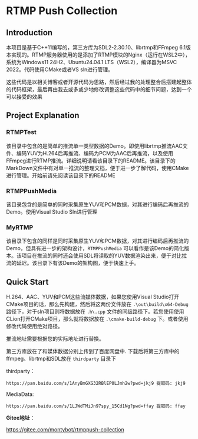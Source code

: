 # RTMP Push Collection

## Introduction

本项目是基于C++11编写的，第三方库为SDL2-2.30.10、librtmp和FFmpeg 6.1版本实现的。RTMP服务器使用的是添加了RTMP模块的Nginx（运行在WSL2中），系统为Windows11 24H2、Ubuntu24.04.1 LTS（WSL2），编译器为MSVC 2022。代码使用CMake或者VS sln进行管理。

这些代码是以相关博客或者开源代码为思路，然后经过我的处理整合后搭建起整体的代码框架，最后再由我去或多或少地修改调整这些代码中的细节问题，达到一个可以接受的效果



## Project Explanation

### RTMPTest

该目录中包含的是简单的推流单一类型数据的Demo。即使用librtmp推流AAC文件、编码YUV为H.264后再推流、编码为PCM为AAC后再推流，以及使用FFmpeg进行RTMP推流。详细说明请看该目录下的README。该目录下的MarkDown文件中有对单一推流的整理文档，便于进一步了解代码，使用CMake进行管理。开始前请先阅读该目录下的README



### RTMPPushMedia

该目录包含的是简单的同时采集原生YUV和PCM数据，对其进行编码后再推流的Demo。使用Visual Studio Sln进行管理



### MyRTMP

该目录下包含的同样是同时采集原生YUV和PCM数据，对其进行编码后再推流的Demo，但具有进一步的架构设计，`RTMPPushMedia` 可以看作是该Demo的简化版本。该项目在推流的同时还会使用SDL将读取的YUV数据渲染出来，便于对比拉流的延迟。该目录下有该Demo的架构图，便于快速上手。





## Quick Start

H.264、AAC、YUV和PCM这些流媒体数据，如果您使用Visual Studio打开CMake项目的话，那么先构建，然后将这两份文件放在 `.\out\build\x64-Debug` 路径下，对于sln项目则将数据放在 `.h\.cpp` 文件的同级路径下。若您使用使用CLion打开CMake项目，那么就将数据放在 `.\cmake-build-debug` 下。或者使用修改代码使用绝对路径。

推流地址需要根据您的实际地址进行替换。



第三方库放在了和媒体数据分别上传到了百度网盘中. 下载后将第三方库中的ffmpeg、librtmp和SDL放在 `thirdparty` 目录下



thirdparty：

```
https://pan.baidu.com/s/1AnyBmGXG32RBlEP0LJmh2w?pwd=jkj9 提取码: jkj9 
```



MediaData:

```
https://pan.baidu.com/s/1LJWdTMiJn97spy_15Cd1Ng?pwd=ffay 提取码: ffay 
```





**Gitee地址**：

https://gitee.com/montybot/rtmppush-collection
